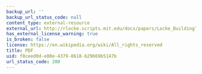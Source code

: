 ```yaml
---
backup_url: ''
backup_url_status_code: null
content_type: external-resource
external_url: http://rlocke.scripts.mit.edu/docs/papers/Locke_BuildingTrust.pdf
has_external_license_warning: true
is_broken: false
license: https://en.wikipedia.org/wiki/All_rights_reserved
title: PDF
uid: f8ceed0d-e80e-4379-8618-b29669b5147b
url_status_code: 200
---
```

